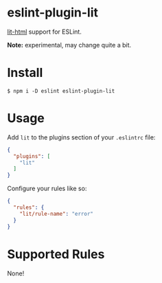 # eslint-plugin-lit

[lit-html](https://github.com/polymer/lit-html) support for ESLint.

**Note:** experimental, may change quite a bit.

# Install

```
$ npm i -D eslint eslint-plugin-lit
```

# Usage

Add `lit` to the plugins section of your `.eslintrc` file:

```json
{
  "plugins": [
    "lit"
  ]
}
```

Configure your rules like so:

```json
{
  "rules": {
    "lit/rule-name": "error"
  }
}
```

# Supported Rules

None!
